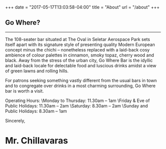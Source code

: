 +++
date = "2017-05-17T13:03:58-04:00"
title = "About"
url = "/about"
+++

## Go Where?

---

The 108-seater bar situated at The Oval in Seletar Aerospace Park sets itself apart with its signature style of presenting quality Modern European concept minus the chichi – nonetheless replaced with a laid-back cosy ambience of colour palettes in cinnamon, smoky topaz, cherry wood and black. Away from the stress of the urban city, Go Where Bar is the idyllic and laid-back locale for delectable food and luscious drinks amidst a view of green lawns and rolling hills.

For patrons seeking something vastly different from the usual bars in town and to congregate over drinks in a most charming surrounding, Go Where bar is worth a visit.

Operating Hours: \Monday to Thursday: 11.30am – 1am \Friday & Eve of Public Holidays: 11.30am – 2am \Saturday: 8.30am – 2am \Sunday and Public Holidays: 8.30am – 1am

Sincerely,
# Mr. Chillavaras
